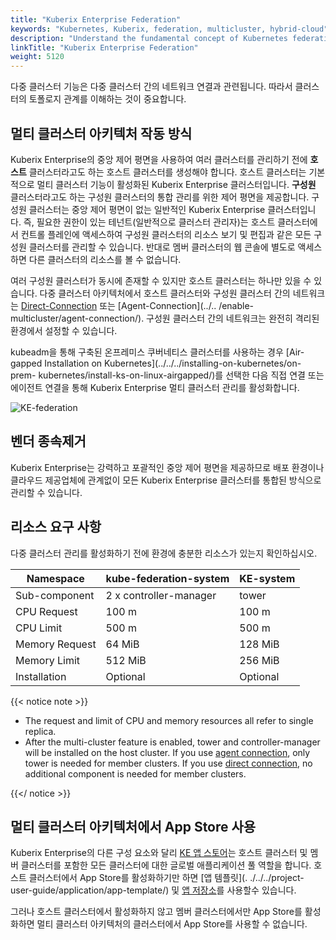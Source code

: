 ```yaml
---
title: "Kuberix Enterprise Federation"
keywords: "Kubernetes, Kuberix, federation, multicluster, hybrid-cloud"
description: "Understand the fundamental concept of Kubernetes federation in Kuberix Enterprise, including member clusters and host clusters."
linkTitle: "Kuberix Enterprise Federation"
weight: 5120
---
```


다중 클러스터 기능은 다중 클러스터 간의 네트워크 연결과 관련됩니다. 따라서 클러스터의 토폴로지 관계를 이해하는 것이 중요합니다.

## 멀티 클러스터 아키텍처 작동 방식

Kuberix Enterprise의 중앙 제어 평면을 사용하여 여러 클러스터를 관리하기 전에 **호스트** 클러스터라고도 하는 호스트 클러스터를 생성해야 합니다. 호스트 클러스터는 기본적으로 멀티 클러스터 기능이 활성화된 Kuberix Enterprise 클러스터입니다. **구성원** 클러스터라고도 하는 구성원 클러스터의 통합 관리를 위한 제어 평면을 제공합니다. 구성원 클러스터는 중앙 제어 평면이 없는 일반적인 Kuberix Enterprise 클러스터입니다. 즉, 필요한 권한이 있는 테넌트(일반적으로 클러스터 관리자)는 호스트 클러스터에서 컨트롤 플레인에 액세스하여 구성원 클러스터의 리소스 보기 및 편집과 같은 모든 구성원 클러스터를 관리할 수 있습니다. 반대로 멤버 클러스터의 웹 콘솔에 별도로 액세스하면 다른 클러스터의 리소스를 볼 수 없습니다.

여러 구성원 클러스터가 동시에 존재할 수 있지만 호스트 클러스터는 하나만 있을 수 있습니다. 다중 클러스터 아키텍처에서 호스트 클러스터와 구성원 클러스터 간의 네트워크는 [Direct-Connection](../../enable-multicluster/direct-connection/) 또는 [Agent-Connection](../.. /enable-multicluster/agent-connection/). 구성원 클러스터 간의 네트워크는 완전히 격리된 환경에서 설정할 수 있습니다.

kubeadm을 통해 구축된 온프레미스 쿠버네티스 클러스터를 사용하는 경우 [Air-gapped Installation on Kubernetes](../../../installing-on-kubernetes/on-prem- kubernetes/install-ks-on-linux-airgapped/)를 선택한 다음 직접 연결 또는 에이전트 연결을 통해 Kuberix Enterprise 멀티 클러스터 관리를 활성화합니다.

![KE-federation](/images/docs/v3.3/multicluster-management/introduction/kubesphere-federation/kubesphere-federation.png)

## 벤더 종속제거

Kuberix Enterprise는 강력하고 포괄적인 중앙 제어 평면을 제공하므로 배포 환경이나 클라우드 제공업체에 관계없이 모든 Kuberix Enterprise 클러스터를 통합된 방식으로 관리할 수 있습니다.

## 리소스 요구 사항

다중 클러스터 관리를 활성화하기 전에 환경에 충분한 리소스가 있는지 확인하십시오.

| Namespace      | kube-federation-system | KE-system |
| -------------- | ---------------------- | ----------------- |
| Sub-component  | 2 x controller-manager | tower             |
| CPU Request    | 100 m                  | 100 m             |
| CPU Limit      | 500 m                  | 500 m             |
| Memory Request | 64 MiB                 | 128 MiB           |
| Memory Limit   | 512 MiB                | 256 MiB           |
| Installation   | Optional               | Optional          |

{{< notice note >}}

- The request and limit of CPU and memory resources all refer to single replica.
- After the multi-cluster feature is enabled, tower and controller-manager will be installed on the host cluster. If you use [agent connection](../../../multicluster-management/enable-multicluster/agent-connection/), only tower is needed for member clusters. If you use [direct connection](../../../multicluster-management/enable-multicluster/direct-connection/), no additional component is needed for member clusters.

{{</ notice >}}

## 멀티 클러스터 아키텍처에서 App Store 사용

Kuberix Enterprise의 다른 구성 요소와 달리 [KE 앱 스토어](../../../pluggable-components/app-store/)는 호스트 클러스터 및 멤버 클러스터를 포함한 모든 클러스터에 대한 글로벌 애플리케이션 풀 역할을 합니다. 호스트 클러스터에서 App Store를 활성화하기만 하면 [앱 템플릿](. ./../../project-user-guide/application/app-template/) 및 [앱 저장소](../../../workspace-administration/app-repository/import-helm-repository/ )를 사용할수 있습니다.

그러나 호스트 클러스터에서 활성화하지 않고 멤버 클러스터에서만 App Store를 활성화하면 멀티 클러스터 아키텍처의 클러스터에서 App Store를 사용할 수 없습니다.
